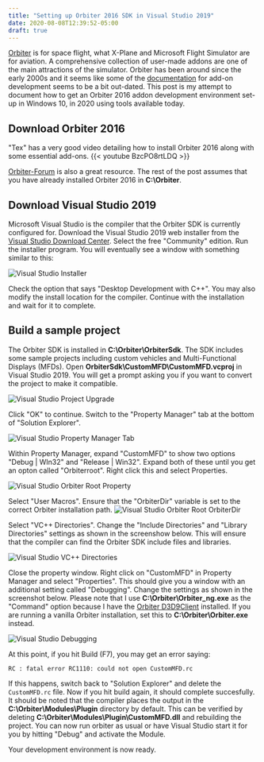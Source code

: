 ```yaml
---
title: "Setting up Orbiter 2016 SDK in Visual Studio 2019"
date: 2020-08-08T12:39:52-05:00
draft: true
---
```


[Orbiter](http://orbit.medphys.ucl.ac.uk/) is for space flight, what X-Plane and Microsoft Flight Simulator are for aviation. A comprehensive collection of user-made addons are one of the main attractions of the simulator. Orbiter has been around since the early 2000s and it seems like some of the [documentation](https://www.orbiterwiki.org/wiki/Category:OrbiterSDK) for add-on development seems to be a bit out-dated. This post is my attempt to document how to get an Orbiter 2016 addon development environment set-up in Windows 10, in 2020 using tools available today.

## Download Orbiter 2016

"Tex" has a very good video detailing how to install Orbiter 2016 along with some essential add-ons.
{{< youtube BzcPO8rtLDQ >}}

[Orbiter-Forum](https://www.orbiter-forum.com) is also a great resource.
The rest of the post assumes that you have already installed Orbiter 2016 in **C:\Orbiter**.

## Download Visual Studio 2019

Microsoft Visual Studio is the compiler that the Orbiter SDK is currently configured for. Download the Visual Studio 2019 web installer from the [Visual Studio Download Center](https://visualstudio.microsoft.com/downloads/). Select the free "Community" edition. Run the installer program. You will eventually see a window with something similar to this:

![Visual Studio Installer](/images/orbiter-sdk-vs-2019/vs-installer-01.png)

Check the option that says "Desktop Development with C++". You may also modify the install location for the compiler. Continue with the installation and wait for it to complete.

## Build a sample project 

The Orbiter SDK is installed in **C:\Orbiter\OrbiterSdk**. The SDK includes some sample projects including custom vehicles and Multi-Functional Displays (MFDs). Open **OrbiterSdk\CustomMFD\CustomMFD.vcproj** in Visual Studio 2019. You will get a prompt asking you if you want to convert the project to make it compatible.

![Visual Studio Project Upgrade](/images/orbiter-sdk-vs-2019/vs-01.png)

Click "OK" to continue. Switch to the "Property Manager" tab at the bottom of "Solution Explorer".

![Visual Studio Property Manager Tab](/images/orbiter-sdk-vs-2019/vs-property-manager.png)

Within Property Manager, expand "CustomMFD" to show two options "Debug | WIn32" and "Release | Win32". Expand both of these until you get an opton called "Orbiterroot". Right click this and select Properties. 

![Visual Studio Orbiter Root Property](/images/orbiter-sdk-vs-2019/vs-orbiterroot.png)

Select "User Macros". Ensure that the "OrbiterDir" variable is set to the correct Orbiter installation path.
![Visual Studio Orbiter Root OrbiterDir](/images/orbiter-sdk-vs-2019/vs-orbiterroot-window.png)

Select "VC++ Directories". Change the "Include Directories" and "Library Directories" settings as shown in the screenshow below. This will ensure that the compiler can find the Orbiter SDK include files and libraries.

![Visual Studio VC++ Directories](/images/orbiter-sdk-vs-2019/vs-directories.png)

Close the property window. Right click on "CustomMFD" in Property Manager and select "Properties". This should give you a window with an additional setting called "Debugging". Change the settings as shown in the screenshot below. Please note that I use **C:\Orbiter\Orbiter_ng.exe** as the "Command" option because I have the [Orbiter D3D9Client](http://users.kymp.net/~p501474a/D3D9Client/) installed. If you are running a vanilla Orbiter installation, set this to **C:\Orbiter\Orbiter.exe** instead.

![Visual Studio Debugging](/images/orbiter-sdk-vs-2019/vs-debugging.png)

At this point, if you hit Build (F7), you may get an error saying:
```
RC : fatal error RC1110: could not open CustomMFD.rc
```

If this happens, switch back to "Solution Explorer" and delete the `CustomMFD.rc` file. Now if you hit build again, it should complete succesfully. It should be noted that the compiler places the output in the **C:\Orbiter\Modules\Plugin** directory by default. This can be verified by deleting **C:\Orbiter\Modules\Plugin\CustomMFD.dll** and rebuilding the project. You can now run orbiter as usual or have Visual Studio start it for you by hitting "Debug" and activate the Module.

Your development environment is now ready.